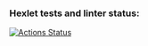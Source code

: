 ### Hexlet tests and linter status:
[![Actions Status](https://github.com/maximl93/java-project-78/actions/workflows/hexlet-check.yml/badge.svg)](https://github.com/maximl93/java-project-78/actions)